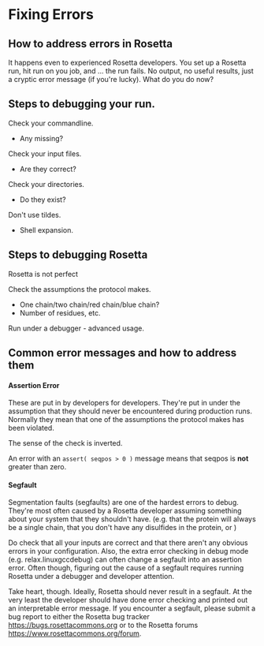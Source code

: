 # Fixing Errors

## How to address errors in Rosetta 

It happens even to experienced Rosetta developers. You set up a Rosetta run, hit run on you job, and ... the run fails. No output, no useful results, just a cryptic error message (if you're lucky). What do you do now?

## Steps to debugging your run.

Check your commandline.
- Any missing?

Check your input files.
- Are they correct?

Check your directories. 
- Do they exist?

Don't use tildes.
- Shell expansion.

## Steps to debugging Rosetta

Rosetta is not perfect

Check the assumptions the protocol makes.
- One chain/two chain/red chain/blue chain?
- Number of residues, etc.

Run under a debugger - advanced usage.

## Common error messages and how to address them

#### Assertion Error

These are put in by developers for developers. They're put in under the assumption that they should never be encountered during production runs. Normally they mean that one of the assumptions the protocol makes has been violated.

The sense of the check is inverted.

An error with an `assert( seqpos > 0 )` message means that seqpos is **not** greater than zero.

#### Segfault

Segmentation faults (segfaults) are one of the hardest errors to debug. They're most often caused by a Rosetta developer assuming something about your system that they shouldn't have. (e.g. that the protein will always be a single chain, that you don't have any disulfides in the protein, or ) 

Do check that all your inputs are correct and that there aren't any obvious errors in your configuration. Also, the extra error checking in debug mode (e.g. relax.linuxgccdebug) can often change a segfault into an assertion error. Often though, figuring out the cause of a segfault requires running Rosetta under a debugger and developer attention.

Take heart, though. Ideally, Rosetta should never result in a segfault. At the very least the developer should have done error checking and printed out an interpretable error message. If you encounter a segfault, please submit a bug report to either the Rosetta bug tracker <https://bugs.rosettacommons.org> or to the Rosetta forums <https://www.rosettacommons.org/forum>.
